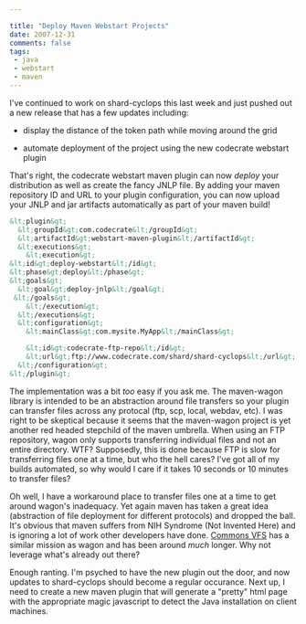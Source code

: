 ```yaml
---

title: "Deploy Maven Webstart Projects"
date: 2007-12-31
comments: false
tags:
 - java
 - webstart
 - maven
---
```


I've continued to work on shard-cyclops this last week and just pushed out a new release that has a few updates including:



  - display the distance of the token path while moving around the grid


  - automate deployment of the project using the new codecrate webstart plugin




That's right, the codecrate webstart maven plugin can now *deploy* your distribution as well as create the fancy JNLP file. By adding your maven repository ID and URL to your plugin configuration, you can now upload your JNLP and jar artifacts automatically as part of your maven build!



```xml
&lt;plugin&gt;
  &lt;groupId&gt;com.codecrate&lt;/groupId&gt;
  &lt;artifactId&gt;webstart-maven-plugin&lt;/artifactId&gt;
  &lt;executions&gt;
    &lt;execution&gt;
&lt;id&gt;deploy-webstart&lt;/id&gt;
&lt;phase&gt;deploy&lt;/phase&gt;
&lt;goals&gt;
  &lt;goal&gt;deploy-jnlp&lt;/goal&gt;
 &lt;/goals&gt;
    &lt;/execution&gt;
  &lt;/executions&gt;
  &lt;configuration&gt;
    &lt;mainClass&gt;com.mysite.MyApp&lt;/mainClass&gt;

    &lt;id&gt;codecrate-ftp-repo&lt;/id&gt;
    &lt;url&gt;ftp://www.codecrate.com/shard/shard-cyclops&lt;/url&gt;
  &lt;/configuration&gt;
&lt;/plugin&gt;
```



The implementation was a bit *too* easy if you ask me. The maven-wagon library is intended to be an abstraction around file transfers so your plugin can transfer files across any protocal (ftp, scp, local, webdav, etc). I was right to be skeptical because it seems that the maven-wagon project is yet another red headed stepchild of the maven umbrella. When using an FTP repository, wagon only supports transferring individual files and not an entire directory. WTF? Supposedly, this is done because FTP is slow for transferring files one at a time, but who the hell cares? I've got all of my builds automated, so why would I care if it takes 10 seconds or 10 minutes to transfer files?



Oh well, I have a workaround place to transfer files one at a time to get around wagon's inadequacy. Yet again maven has taken a great idea (abstraction of file deployment for different protocols) and dropped the ball. It's obvious that maven suffers from NIH Syndrome (Not Invented Here) and is ignoring a lot of work other developers have done. [Commons VFS](http://www.jroller.com/phidias/entry/scripting_vfs) has a similar mission as wagon and has been around *much* longer. Why not leverage what's already out there?



Enough ranting. I'm psyched to have the new plugin out the door, and now updates to shard-cyclops should become a regular occurance. Next up, I need to create a new maven plugin that will generate a "pretty" html page with the appropriate magic javascript to detect the Java installation on client machines.


